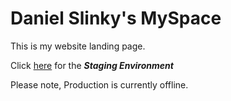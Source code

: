 # Daniel Slinky's MySpace

This is my website landing page.

Click [here](https://danslinky.github.io/danslinky.co.uk/) for the _**Staging Environment**_

Please note, Production is currently offline.
